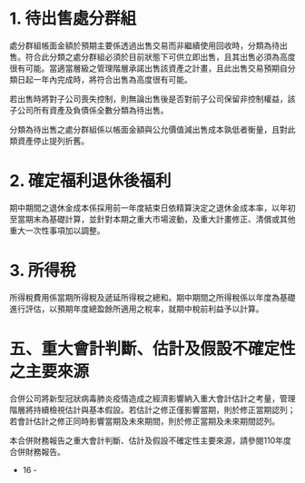 # 1. 待出售處分群組

處分群組帳面金額於預期主要係透過出售交易而非繼續使用回收時，分類為待出售。符合此分類之處分群組必須於目前狀態下可供立即出售，且其出售必須為高度很有可能。當適當層級之管理階層承諾出售該資產之計畫，且此出售交易預期自分類日起一年內完成時，將符合出售為高度很有可能。

若出售時將對子公司喪失控制，則無論出售後是否對前子公司保留非控制權益，該子公司所有資產及負債係全數分類為待出售。

分類為待出售之處分群組係以帳面金額與公允價值減出售成本孰低者衡量，且對此類資產停止提列折舊。

# 2. 確定福利退休後福利

期中期間之退休金成本係採用前一年度結束日依精算決定之退休金成本率，以年初至當期末為基礎計算，並針對本期之重大市場波動，及重大計畫修正、清償或其他重大一次性事項加以調整。

# 3. 所得稅

所得稅費用係當期所得稅及遞延所得稅之總和。期中期間之所得稅係以年度為基礎進行評估，以預期年度總盈餘所適用之稅率，就期中稅前利益予以計算。

# 五、重大會計判斷、估計及假設不確定性之主要來源

合併公司將新型冠狀病毒肺炎疫情造成之經濟影響納入重大會計估計之考量，管理階層將持續檢視估計與基本假設。若估計之修正僅影響當期，則於修正當期認列；若會計估計之修正同時影響當期及未來期間，則於修正當期及未來期間認列。

本合併財務報告之重大會計判斷、估計及假設不確定性主要來源，請參閱110年度合併財務報告。

- 16 -